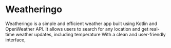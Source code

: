 # Weatheringo
Weatheringo is a simple and efficient weather app built using Kotlin and OpenWeather API. It allows users to search for any location and get real-time weather updates, including temperature  With a clean and user-friendly interface,
